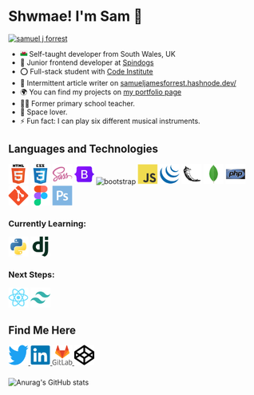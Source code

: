 # Shwmae! I'm Sam 👋

<p align="left"> <a href="https://twitter.com/samueljforrest" target="blank"><img src="https://img.shields.io/twitter/follow/samueljforrest?logo=twitter&style=for-the-badge" alt="samuel j forrest" /></a> </p>

- <img src="img/welsh-flag-emoji.png" width=14> Self-taught developer from South Wales, UK
- 🐶 Junior frontend developer at [Spindogs](https://www.spindogs.co.uk/)
- ⭕ Full-stack student with [Code Institute](https://codeinstitute.net/)
- 📝 Intermittent article writer on [samueljamesforrest.hashnode.dev/](https://samueljamesforrest.hashnode.dev/)
- 🌍 You can find my projects on [my portfolio page](https://www.samueljamesforrest.com)
- 👨‍🏫 Former primary school teacher.
- 🚀 Space lover.
- ⚡ Fun fact: I can play six different musical instruments.

## Languages and Technologies

<span>
    <img src="https://raw.githubusercontent.com/devicons/devicon/master/icons/html5/html5-original-wordmark.svg" alt="hmtl5" width="40" height="40" />
</span>
<span>
    <img src="https://raw.githubusercontent.com/devicons/devicon/master/icons/css3/css3-original-wordmark.svg" alt="css3" width="40" height="40" />
</span>
<span>
    <img src="https://raw.githubusercontent.com/devicons/devicon/master/icons/sass/sass-original.svg" alt="sass" width="40" height="40" />
</span>    
<span>
    <img src="https://raw.githubusercontent.com/devicons/devicon/master/icons/bootstrap/bootstrap-original.svg" alt="bootstrap" width="40" height="40" />
</span>    
<span>
    <img src="http://materializecss.com/res/materialize.svg" alt="bootstrap" width="40" height="40" />
</span>    
<span>
    <img src="https://raw.githubusercontent.com/devicons/devicon/master/icons/javascript/javascript-original.svg" alt="javascript" width="40" height="40" />
</span>    
<span>
    <img src="https://raw.githubusercontent.com/devicons/devicon/master/icons/jquery/jquery-original.svg" alt="jquery" width="40" height="40" />
</span> 
<span>
    <img src="https://raw.githubusercontent.com/devicons/devicon/master/icons/flask/flask-original.svg" style="fill: #FFFFFF;" alt="python" width="40" height="40" />
</span>
<span>
    <img src="https://raw.githubusercontent.com/devicons/devicon/master/icons/mongodb/mongodb-original.svg" alt="python" width="40" height="40" />
</span>   
<span>
    <img src="https://raw.githubusercontent.com/devicons/devicon/master/icons/php/php-original.svg" alt="php" width="40" height="40" />
</span>    
<span>
    <img src="https://raw.githubusercontent.com/devicons/devicon/master/icons/git/git-original.svg" alt="git" width="40" height="40" />
</span>    
<span>
    <img src="https://raw.githubusercontent.com/devicons/devicon/master/icons/figma/figma-original.svg" alt="figma" width="40" height="40" />
</span>    
<span>
    <img src="https://raw.githubusercontent.com/devicons/devicon/master/icons/photoshop/photoshop-plain.svg" alt="photoshop" width="40" height="40" />
</span>

### Currently Learning:

<span>
    <img src="https://raw.githubusercontent.com/devicons/devicon/master/icons/python/python-original.svg" alt="python" width="40" height="40" />
</span>
<span>
    <img src="https://raw.githubusercontent.com/devicons/devicon/master/icons/django/django-plain.svg" alt="djagno" width="40" height="40" />
</span>

### Next Steps:

<span>
    <img src="https://raw.githubusercontent.com/devicons/devicon/master/icons/react/react-original.svg" alt="react" width="40" height="40" />
</span>
<span>
    <img src="https://raw.githubusercontent.com/devicons/devicon/master/icons/tailwindcss/tailwindcss-plain.svg" alt="tailwind" width="40" height="40" />
</span>

<br />

## Find Me Here

<a href="https://twitter.com/samueljforrest" target="_blank" rel="noreferrer">
    <img src="https://raw.githubusercontent.com/devicons/devicon/master/icons/twitter/twitter-original.svg" alt="linkedin" width="40" height="40" />
</a>
<a href="https://www.linkedin.com/in/samueljamesforrest/" target="_blank" rel="noreferrer">
    <img src="https://raw.githubusercontent.com/devicons/devicon/master/icons/linkedin/linkedin-original.svg" alt="linkedin" width="40" height="40" />
</a>
<a href="https://gitlab.com/Samoftheforrest" target="_blank" rel="noreferrer">
    <img src="https://raw.githubusercontent.com/devicons/devicon/master/icons/gitlab/gitlab-original-wordmark.svg" alt="gitlab" width="40" height="40" />
</a>
<a href="https://codepen.io/samueljforrest" target="_blank" rel="noreferrer">
    <img src="https://raw.githubusercontent.com/devicons/devicon/master/icons/codepen/codepen-plain.svg" alt="codepen" width="40" height="40" />
</a>

###

![Anurag's GitHub stats](https://github-readme-stats.vercel.app/api?username=SamuelJForrest&show_icons=true&theme=tokyonight)

<!--
**SamuelJForrest/SamuelJForrest** is a ✨ _special_ ✨ repository because its `README.md` (this file) appears on your GitHub profile.

Here are some ideas to get you started:

- 🔭 I’m currently working on ...
- 🌱 I’m currently learning ...
- 👯 I’m looking to collaborate on ...
- 🤔 I’m looking for help with ...
- 💬 Ask me about ...
- 📫 How to reach me: ...
- 😄 Pronouns: ...
- ⚡ Fun fact: ...
-->
